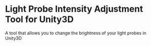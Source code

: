 # Light Probe Intensity Adjustment Tool for Unity3D
A tool that allows you to change the brightness of your light probes in Unity3D

[logo]: https://github.com/kemalakay/lightprobes/blob/master/GIF/adam4.gif "Light Probe Intensity Example Case"
